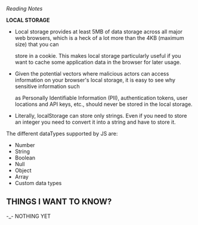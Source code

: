 *Reading Notes*

**LOCAL STORAGE**

- Local storage provides at least 5MB of data storage across all major web browsers, which is a heck of a lot more than the 4KB (maximum size) that you can 

  store in a cookie. This makes local storage particularly useful if you want to cache some application data in the browser for later usage.

- Given the potential vectors where malicious actors can access information on your browser's local storage, it is easy to see why sensitive information such 

  as Personally Identifiable Information (PII), authentication tokens, user locations and API keys, etc., should never be stored in the local storage.
  
-  Literally, localStorage can store only strings. Even if you need to store an integer you need to convert it into a string and have to store it.

  The different dataTypes supported by JS are:

  - Number
  - String
  - Boolean
  - Null
  - Object
  - Array
  - Custom data types


## THINGS I WANT TO KNOW?

-_- NOTHING YET 
